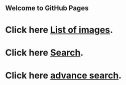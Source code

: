 ## Welcome to GitHub Pages


# Click here [List of images](https://live1818.github.io/cpit405-assignment-1/list-of-images.htm).
# Click here [Search](https://live1818.github.io/cpit405-assignment-1/Search.html).
# Click here [advance search](https://live1818.github.io/cpit405-assignment-1/advance-search.htm).
